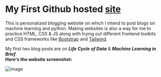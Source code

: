 # My First Github hosted [site](https://sinchan-s.github.io/)  
This is personalized blogging website on which I intend to post blogs on machine learning and python. Making websites is also a way for me to practice HTML, CSS & JS along with trying out different frontend toolkits and CSS frameworks like [Bootstrap](https://getbootstrap.com/) and  [Tailwind](https://tailwindcss.com/).

My first two blog posts are on *<b>Life Cycle of Data</b>* & *<b>Machine Learning in Brief</b>*.  
<b>Here's the website screenshot:</b>   
   
![image](https://user-images.githubusercontent.com/63915540/178117702-84d08081-2002-412c-864a-52dcd4c16322.png)
